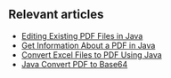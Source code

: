 ## Relevant articles
- [Editing Existing PDF Files in Java](https://www.baeldung.com/java-edit-existing-pdf)
- [Get Information About a PDF in Java](https://www.baeldung.com/java-pdf-info)
- [Convert Excel Files to PDF Using Java](https://www.baeldung.com/java-convert-excel-files-pdf)
- [Java Convert PDF to Base64](https://www.baeldung.com/java-convert-pdf-to-base64)
